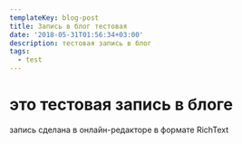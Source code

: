 ```yaml
---
templateKey: blog-post
title: Запись в блог тестовая
date: '2018-05-31T01:56:34+03:00'
description: тестовая запись в блог
tags:
  - test
---
```

# это тестовая запись в блоге

запись сделана в онлайн-редакторе в формате RichText
